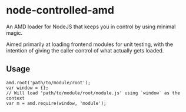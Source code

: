 node-controlled-amd
===================

An AMD loader for NodeJS that keeps you in control by using minimal magic.

Aimed primarily at loading frontend modules for unit testing, with the intention
of giving the caller control of what actually gets loaded.

Usage
-----

    amd.root('path/to/module/root');
    var window = {};
    // Will load 'path/to/module/root/module.js' using `window` as the context
    var m = amd.require(window, 'module');

